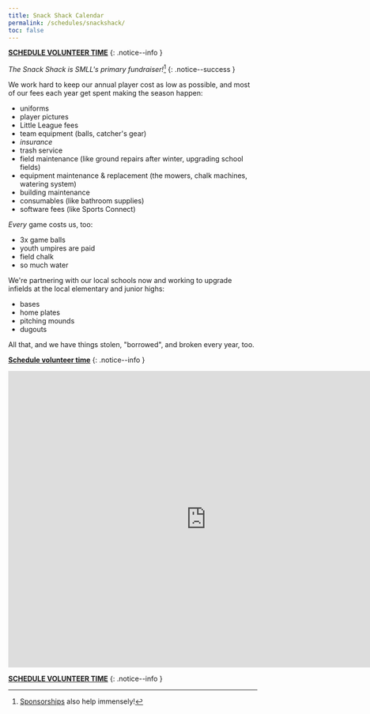 ```yaml
---
title: Snack Shack Calendar
permalink: /schedules/snackshack/
toc: false
---
```


**[SCHEDULE VOLUNTEER TIME](https://calendly.com/sierramountainll/banana-stand)**
{: .notice--info }

_The Snack Shack is SMLL's primary fundraiser!_[^sponsors]
{: .notice--success }

We work hard to keep our annual player cost as low as possible, and
most of our fees each year get spent making the season happen:
- uniforms
- player pictures
- Little League fees
- team equipment (balls, catcher's gear)
- _insurance_
- trash service
- field maintenance (like ground repairs after winter, upgrading school fields)
- equipment maintenance & replacement (the mowers, chalk machines, watering system)
- building maintenance
- consumables (like bathroom supplies)
- software fees (like Sports Connect)

_Every_ game costs us, too:
- 3x game balls
- youth umpires are paid
- field chalk
- so much water

We're partnering with our local schools now and working to upgrade infields
at the local elementary and junior highs:
- bases
- home plates
- pitching mounds
- dugouts

All that, and we have things stolen, "borrowed", and broken every year, too.

**[Schedule volunteer time](https://calendly.com/sierramountainll/banana-stand)**
{: .notice--info }

<iframe src="https://calendar.google.com/calendar/embed?src=6f60778b3df080ad98af2d604252308b1d2f28a8ef389602b6ce5574dd0f02d7%40group.calendar.google.com&ctz=America%2FLos_Angeles" style="border: 0" width="800" height="600" frameborder="0" scrolling="no"></iframe>

**[SCHEDULE VOLUNTEER TIME](https://calendly.com/sierramountainll/banana-stand)**
{: .notice--info }


[^sponsors]: [Sponsorships](/sponsors/) also help immensely!
